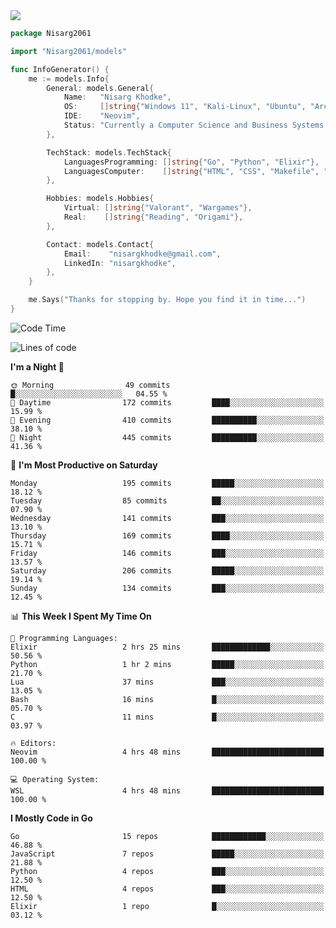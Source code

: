 <!-- Banner -->

<img src="https://i.imgur.com/mz4ym1F.png" style="max-height:550px"/>

<!-- Coded Intro -->

```go
package Nisarg2061

import "Nisarg2061/models"

func InfoGenerator() {
	me := models.Info{
		General: models.General{
			Name:   "Nisarg Khodke",
			OS:     []string{"Windows 11", "Kali-Linux", "Ubuntu", "Arch Linux"},
			IDE:    "Neovim",
			Status: "Currently a Computer Science and Business Systems Student.",
		},

		TechStack: models.TechStack{
			LanguagesProgramming: []string{"Go", "Python", "Elixir"},
			LanguagesComputer:    []string{"HTML", "CSS", "Makefile", "Docker", "YAML", "JSON", "MARKDOWN"},
		},

		Hobbies: models.Hobbies{
			Virtual: []string{"Valorant", "Wargames"},
			Real:    []string{"Reading", "Origami"},
		},

		Contact: models.Contact{
			Email:    "nisargkhodke@gmail.com",
			LinkedIn: "nisargkhodke",
		},
	}

	me.Says("Thanks for stopping by. Hope you find it in time...")
}
```
<!--START_SECTION:waka-->
![Code Time](http://img.shields.io/badge/Code%20Time-18%20hrs%2015%20mins-blue)

![Lines of code](https://img.shields.io/badge/From%20Hello%20World%20I%27ve%20Written-5.8%20million%20lines%20of%20code-blue)

**I'm a Night 🦉** 

```text
🌞 Morning                49 commits          █░░░░░░░░░░░░░░░░░░░░░░░░   04.55 % 
🌆 Daytime                172 commits         ████░░░░░░░░░░░░░░░░░░░░░   15.99 % 
🌃 Evening                410 commits         ██████████░░░░░░░░░░░░░░░   38.10 % 
🌙 Night                  445 commits         ██████████░░░░░░░░░░░░░░░   41.36 % 
```
📅 **I'm Most Productive on Saturday** 

```text
Monday                   195 commits         █████░░░░░░░░░░░░░░░░░░░░   18.12 % 
Tuesday                  85 commits          ██░░░░░░░░░░░░░░░░░░░░░░░   07.90 % 
Wednesday                141 commits         ███░░░░░░░░░░░░░░░░░░░░░░   13.10 % 
Thursday                 169 commits         ████░░░░░░░░░░░░░░░░░░░░░   15.71 % 
Friday                   146 commits         ███░░░░░░░░░░░░░░░░░░░░░░   13.57 % 
Saturday                 206 commits         █████░░░░░░░░░░░░░░░░░░░░   19.14 % 
Sunday                   134 commits         ███░░░░░░░░░░░░░░░░░░░░░░   12.45 % 
```


📊 **This Week I Spent My Time On** 

```text
💬 Programming Languages: 
Elixir                   2 hrs 25 mins       █████████████░░░░░░░░░░░░   50.56 % 
Python                   1 hr 2 mins         █████░░░░░░░░░░░░░░░░░░░░   21.70 % 
Lua                      37 mins             ███░░░░░░░░░░░░░░░░░░░░░░   13.05 % 
Bash                     16 mins             █░░░░░░░░░░░░░░░░░░░░░░░░   05.70 % 
C                        11 mins             █░░░░░░░░░░░░░░░░░░░░░░░░   03.97 % 

🔥 Editors: 
Neovim                   4 hrs 48 mins       █████████████████████████   100.00 % 

💻 Operating System: 
WSL                      4 hrs 48 mins       █████████████████████████   100.00 % 
```

**I Mostly Code in Go** 

```text
Go                       15 repos            ████████████░░░░░░░░░░░░░   46.88 % 
JavaScript               7 repos             █████░░░░░░░░░░░░░░░░░░░░   21.88 % 
Python                   4 repos             ███░░░░░░░░░░░░░░░░░░░░░░   12.50 % 
HTML                     4 repos             ███░░░░░░░░░░░░░░░░░░░░░░   12.50 % 
Elixir                   1 repo              █░░░░░░░░░░░░░░░░░░░░░░░░   03.12 % 
```




<!--END_SECTION:waka-->
